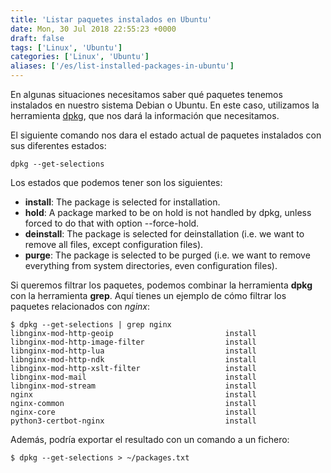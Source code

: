 ```yaml
---
title: 'Listar paquetes instalados en Ubuntu'
date: Mon, 30 Jul 2018 22:55:23 +0000
draft: false
tags: ['Linux', 'Ubuntu']
categories: ['Linux', 'Ubuntu']
aliases: ['/es/list-installed-packages-in-ubuntu']
---
```


En algunas situaciones necesitamos saber qué paquetes tenemos instalados en nuestro sistema Debian o Ubuntu. En este caso, utilizamos la herramienta [dpkg](https://en.wikipedia.org/wiki/Dpkg), que nos dará la información que necesitamos.

El siguiente comando nos dara el estado actual de paquetes instalados con sus diferentes estados:
```
dpkg --get-selections
```

Los estados que podemos tener son los siguientes:

*   **install**: The package is selected for installation.
*   **hold**: A package marked to be on hold is not handled by dpkg, unless forced to do that with option --force-hold.
*   **deinstall**: The package is selected for deinstallation (i.e. we want to remove all files, except configuration files).
*   **purge**: The package is selected to be purged (i.e. we want to remove everything from system directories, even configuration files).

Si queremos filtrar los paquetes, podemos combinar la herramienta **dpkg** con la herramienta **grep**. Aquí tienes un ejemplo de cómo filtrar los paquetes relacionados con _nginx_:
```
$ dpkg --get-selections | grep nginx
libnginx-mod-http-geoip                         install
libnginx-mod-http-image-filter                  install
libnginx-mod-http-lua                           install
libnginx-mod-http-ndk                           install
libnginx-mod-http-xslt-filter                   install
libnginx-mod-mail                               install
libnginx-mod-stream                             install
nginx                                           install
nginx-common                                    install
nginx-core                                      install
python3-certbot-nginx                           install
```
Además, podría exportar el resultado con un comando a un fichero:
```
$ dpkg --get-selections > ~/packages.txt
